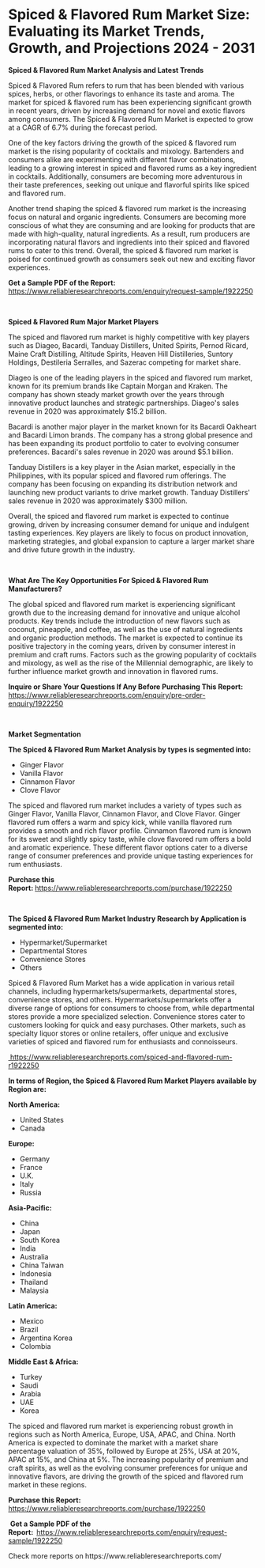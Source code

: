 <p><h1>Spiced & Flavored Rum Market Size: Evaluating its Market Trends, Growth, and Projections 2024 - 2031</h1></p><p><strong>Spiced & Flavored Rum Market Analysis and Latest Trends</strong></p>
<p><p>Spiced & Flavored Rum refers to rum that has been blended with various spices, herbs, or other flavorings to enhance its taste and aroma. The market for spiced & flavored rum has been experiencing significant growth in recent years, driven by increasing demand for novel and exotic flavors among consumers. The Spiced & Flavored Rum Market is expected to grow at a CAGR of 6.7% during the forecast period.</p><p>One of the key factors driving the growth of the spiced & flavored rum market is the rising popularity of cocktails and mixology. Bartenders and consumers alike are experimenting with different flavor combinations, leading to a growing interest in spiced and flavored rums as a key ingredient in cocktails. Additionally, consumers are becoming more adventurous in their taste preferences, seeking out unique and flavorful spirits like spiced and flavored rum.</p><p>Another trend shaping the spiced & flavored rum market is the increasing focus on natural and organic ingredients. Consumers are becoming more conscious of what they are consuming and are looking for products that are made with high-quality, natural ingredients. As a result, rum producers are incorporating natural flavors and ingredients into their spiced and flavored rums to cater to this trend. Overall, the spiced & flavored rum market is poised for continued growth as consumers seek out new and exciting flavor experiences.</p></p>
<p><strong>Get a Sample PDF of the Report:&nbsp;</strong> <a href="https://www.reliableresearchreports.com/enquiry/request-sample/1922250">https://www.reliableresearchreports.com/enquiry/request-sample/1922250</a></p>
<p>&nbsp;</p>
<p><strong>Spiced & Flavored Rum Major Market Players</strong></p>
<p><p>The spiced and flavored rum market is highly competitive with key players such as Diageo, Bacardi, Tanduay Distillers, United Spirits, Pernod Ricard, Maine Craft Distilling, Altitude Spirits, Heaven Hill Distilleries, Suntory Holdings, Destileria Serralles, and Sazerac competing for market share.</p><p>Diageo is one of the leading players in the spiced and flavored rum market, known for its premium brands like Captain Morgan and Kraken. The company has shown steady market growth over the years through innovative product launches and strategic partnerships. Diageo's sales revenue in 2020 was approximately $15.2 billion.</p><p>Bacardi is another major player in the market known for its Bacardi Oakheart and Bacardi Limon brands. The company has a strong global presence and has been expanding its product portfolio to cater to evolving consumer preferences. Bacardi's sales revenue in 2020 was around $5.1 billion.</p><p>Tanduay Distillers is a key player in the Asian market, especially in the Philippines, with its popular spiced and flavored rum offerings. The company has been focusing on expanding its distribution network and launching new product variants to drive market growth. Tanduay Distillers' sales revenue in 2020 was approximately $300 million.</p><p>Overall, the spiced and flavored rum market is expected to continue growing, driven by increasing consumer demand for unique and indulgent tasting experiences. Key players are likely to focus on product innovation, marketing strategies, and global expansion to capture a larger market share and drive future growth in the industry.</p></p>
<p>&nbsp;</p>
<p><strong>What Are The Key Opportunities For Spiced & Flavored Rum Manufacturers?</strong></p>
<p><p>The global spiced and flavored rum market is experiencing significant growth due to the increasing demand for innovative and unique alcohol products. Key trends include the introduction of new flavors such as coconut, pineapple, and coffee, as well as the use of natural ingredients and organic production methods. The market is expected to continue its positive trajectory in the coming years, driven by consumer interest in premium and craft rums. Factors such as the growing popularity of cocktails and mixology, as well as the rise of the Millennial demographic, are likely to further influence market growth and innovation in flavored rums.</p></p>
<p><strong>Inquire or Share Your Questions If Any Before Purchasing This Report:</strong> <a href="https://www.reliableresearchreports.com/enquiry/pre-order-enquiry/1922250">https://www.reliableresearchreports.com/enquiry/pre-order-enquiry/1922250</a></p>
<p>&nbsp;</p>
<p><strong>Market Segmentation</strong></p>
<p><strong>The Spiced & Flavored Rum Market Analysis by types is segmented into:</strong></p>
<p><ul><li>Ginger Flavor</li><li>Vanilla Flavor</li><li>Cinnamon Flavor</li><li>Clove Flavor</li></ul></p>
<p><p>The spiced and flavored rum market includes a variety of types such as Ginger Flavor, Vanilla Flavor, Cinnamon Flavor, and Clove Flavor. Ginger flavored rum offers a warm and spicy kick, while vanilla flavored rum provides a smooth and rich flavor profile. Cinnamon flavored rum is known for its sweet and slightly spicy taste, while clove flavored rum offers a bold and aromatic experience. These different flavor options cater to a diverse range of consumer preferences and provide unique tasting experiences for rum enthusiasts.</p></p>
<p><strong>Purchase this Report:&nbsp;</strong><a href="https://www.reliableresearchreports.com/purchase/1922250">https://www.reliableresearchreports.com/purchase/1922250</a></p>
<p>&nbsp;</p>
<p><strong>The Spiced & Flavored Rum Market Industry Research by Application is segmented into:</strong></p>
<p><ul><li>Hypermarket/Supermarket</li><li>Departmental Stores</li><li>Convenience Stores</li><li>Others</li></ul></p>
<p><p>Spiced & Flavored Rum Market has a wide application in various retail channels, including hypermarkets/supermarkets, departmental stores, convenience stores, and others. Hypermarkets/supermarkets offer a diverse range of options for consumers to choose from, while departmental stores provide a more specialized selection. Convenience stores cater to customers looking for quick and easy purchases. Other markets, such as specialty liquor stores or online retailers, offer unique and exclusive varieties of spiced and flavored rum for enthusiasts and connoisseurs.</p></p>
<p><a href="https://www.reliableresearchreports.com/spiced-and-flavored-rum-r1922250">&nbsp;https://www.reliableresearchreports.com/spiced-and-flavored-rum-r1922250</a></p>
<p><strong>In terms of Region, the Spiced & Flavored Rum Market Players available by Region are:</strong></p>
<p>
    <p> <strong> North America: </strong>
        <ul>
            <li>United States</li>
            <li>Canada</li>
        </ul>
        </p> 
    <p> <strong> Europe: </strong>
        <ul>
            <li>Germany</li>
            <li>France</li>
            <li>U.K.</li>
            <li>Italy</li>
            <li>Russia</li>
        </ul>
        </p> 
    <p> <strong> Asia-Pacific: </strong>
        <ul>
            <li>China</li>
            <li>Japan</li>
            <li>South Korea</li>
            <li>India</li>
            <li>Australia</li>
            <li>China Taiwan</li>
            <li>Indonesia</li>
            <li>Thailand</li>
            <li>Malaysia</li>
        </ul>
        </p> 
    <p> <strong> Latin America: </strong>
        <ul>
            <li>Mexico</li>
            <li>Brazil</li>
            <li>Argentina Korea</li>
            <li>Colombia</li>
        </ul>
        </p> 
    <p> <strong> Middle East & Africa: </strong>
        <ul>
            <li>Turkey</li>
            <li>Saudi</li>
            <li>Arabia</li>
            <li>UAE</li>
            <li>Korea</li>
        </ul>
    </p>
    </p>
<p><p>The spiced and flavored rum market is experiencing robust growth in regions such as North America, Europe, USA, APAC, and China. North America is expected to dominate the market with a market share percentage valuation of 35%, followed by Europe at 25%, USA at 20%, APAC at 15%, and China at 5%. The increasing popularity of premium and craft spirits, as well as the evolving consumer preferences for unique and innovative flavors, are driving the growth of the spiced and flavored rum market in these regions.</p></p>
<p><strong>Purchase this Report: </strong><a href="https://www.reliableresearchreports.com/purchase/1922250">https://www.reliableresearchreports.com/purchase/1922250</a></p>
<p>&nbsp;<strong>Get a Sample PDF of the Report:&nbsp;&nbsp;</strong><a href="https://www.reliableresearchreports.com/enquiry/request-sample/1922250">https://www.reliableresearchreports.com/enquiry/request-sample/1922250</a></p>
<p><strong></strong></p>
<p>Check more reports on https://www.reliableresearchreports.com/</p>